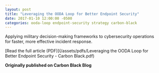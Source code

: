 ```yaml
---
layout: post
title: "Leveraging the OODA Loop for Better Endpoint Security"
date: 2017-01-10 12:00:00 -0500
categories: ooda-loop endpoint-security strategy carbon-black
---
```


Applying military decision-making frameworks to cybersecurity operations for faster, more effective incident response.

[Read the full article (PDF)](/assets/pdfs/Leveraging the OODA Loop for Better Endpoint Security - Carbon Black.pdf)

**Originally published on Carbon Black Blog**